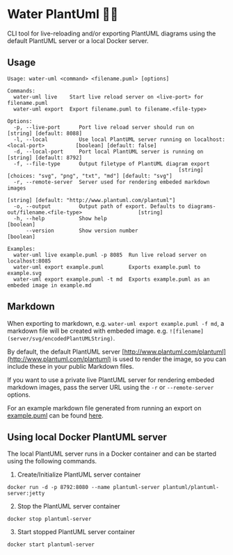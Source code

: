 # Water PlantUml :seedling::droplet: 

CLI tool for live-reloading and/or exporting PlantUML diagrams using the default PlantUML server or a local Docker server.

## Usage
```
Usage: water-uml <command> <filename.puml> [options]

Commands:
  water-uml live    Start live reload server on <live-port> for filename.puml
  water-uml export  Export filename.puml to filename.<file-type>

Options:
  -p, --live-port      Port live reload server should run on                                 [string] [default: 8088]
  -l, --local          Use local PlantUML server running on localhost:<local-port>          [boolean] [default: false]
  -d, --local-port     Port local PlantUML server is running on                              [string] [default: 8792]
  -f, --file-type      Output filetype of PlantUML diagram export
                                                       [string] [choices: "svg", "png", "txt", "md"] [default: "svg"]
  -r, --remote-server  Server used for rendering embeded markdown images
                                                               [string] [default: "http://www.plantuml.com/plantuml"]
  -o, --output         Output path of export. Defaults to diagrams-out/filename.<file-type>                  [string]
  -h, --help           Show help                                                                            [boolean]
      --version        Show version number                                                                  [boolean]

Examples:
  water-uml live example.puml -p 8085  Run live reload server on localhost:8085
  water-uml export example.puml        Exports example.puml to example.svg
  water-uml export example.puml -t md  Exports example.puml as an embeded image in example.md
```

## Markdown

When exporting to markdown, e.g. `water-uml export example.puml -f md`, a markdown file will be created with embeded image. e.g. `![filename](server/svg/encodedPlantUMLString)`.

By default, the default PlantUML server [http://www.plantuml.com/plantuml](http://www.plantuml.com/plantuml) is used to render the image, so you can include these in your public Markdown files.

If you want to use a private live PlantUML server for rendering embeded markdown images, pass the server URL using the `-r` or `--remote-server` options.

For an example markdown file generated from running an export on [example.puml](./examples/example.puml) can be found [here](./examples/example.md).

## Using local Docker PlantUML server
The local PlantUML server runs in a Docker container and can be started using the following commands. 

1. Create/Initialize PlantUML server container
```
docker run -d -p 8792:8080 --name plantuml-server plantuml/plantuml-server:jetty
```
2. Stop the PlantUML server container
```
docker stop plantuml-server
```
3. Start stopped PlantUML server container
```
docker start plantuml-server
```

